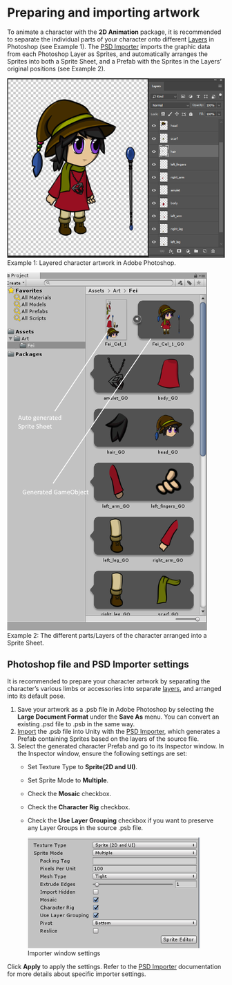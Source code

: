 # Preparing and importing artwork

To animate a character with the __2D Animation__ package, it is recommended to separate the individual parts of your character onto different [Layers](https://helpx.adobe.com/photoshop/using/layer-basics.html) in Photoshop (see Example 1). The [PSD Importer](https://docs.unity3d.com/Packages/com.unity.2d.psdimporter@latest) imports the graphic data from each Photoshop Layer as Sprites, and automatically arranges the Sprites into both a Sprite Sheet, and a Prefab with the Sprites in the Layers’ original positions (see Example 2).

![](images/2DAnimationV2_PSDLayers.png)<br/>Example 1: Layered character artwork in Adobe Photoshop.

![](images/2DAnimationV2_Mosaic_Prefab.png)<br/>Example 2: The different parts/Layers of the character arranged into a Sprite Sheet.

## Photoshop file and PSD Importer settings

It is recommended to prepare your character artwork by separating the character’s various limbs or accessories into separate [layers](https://helpx.adobe.com/photoshop/using/layer-basics.html), and arranged into its default pose.

1. Save your artwork as a .psb file in Adobe Photoshop by selecting the __Large Document Format__ under the __Save As__ menu. You can convert an existing .psd file to .psb in the same way.
2. [Import](https://docs.unity3d.com/Manual/ImportingAssets.html) the .psb file into Unity with the [PSD Importer](https://docs.unity3d.com/Packages/com.unity.2d.psdimporter@latest/), which generates a Prefab containing Sprites based on the layers of the source file. 
3. Select the generated character Prefab and go to its Inspector window. In the Inspector window, ensure the following settings are set:
    * Set Texture Type to __Sprite(2D and UI)__. 
    
    * Set Sprite Mode to __Multiple__.
    
    * Check the __Mosaic__ checkbox.
    
    * Check the __Character Rig__ checkbox.
    
    * Check the __Use Layer Grouping__ checkbox if you want to preserve any Layer Groups in the source .psb file.
      
      ![](images/ImporterWindow.png)<br/>Importer window settings

Click __Apply__ to apply the settings. Refer to the [PSD Importer](https://docs.unity3d.com/Packages/com.unity.2d.psdimporter@latest) documentation for more details about specific importer settings.